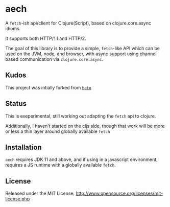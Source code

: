 # aech
A `fetch`-ish api/client for Clojure(Script), based on clojure.core.async idioms.

It supports both HTTP/1.1 and HTTP/2.

The goal of this library is to provide a simple, `fetch`-like API which
can be used on the JVM, node, and browser, with async support using
channel based communication via `clojure.core.async`.


## Kudos
This project was intially forked from [`hato`](https://github.com/gnarroway/hato)


## Status
This is exeperimental, still working out adapting the `fetch` api to clojure.

Additionally, I haven't started on the cljs side, though that work will be
more or less a thin layer around globally available `fetch`


## Installation
`aech` requires JDK 11 and above, and if using in a javascript environment, requires
a JS runtime with a globally available `fetch`.


## License
Released under the MIT License: http://www.opensource.org/licenses/mit-license.php
